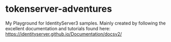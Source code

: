 # tokenserver-adventures
My Playground for IdentityServer3 samples. Mainly created by following the excellent documentation and tutorials found here: https://identityserver.github.io/Documentation/docsv2/
